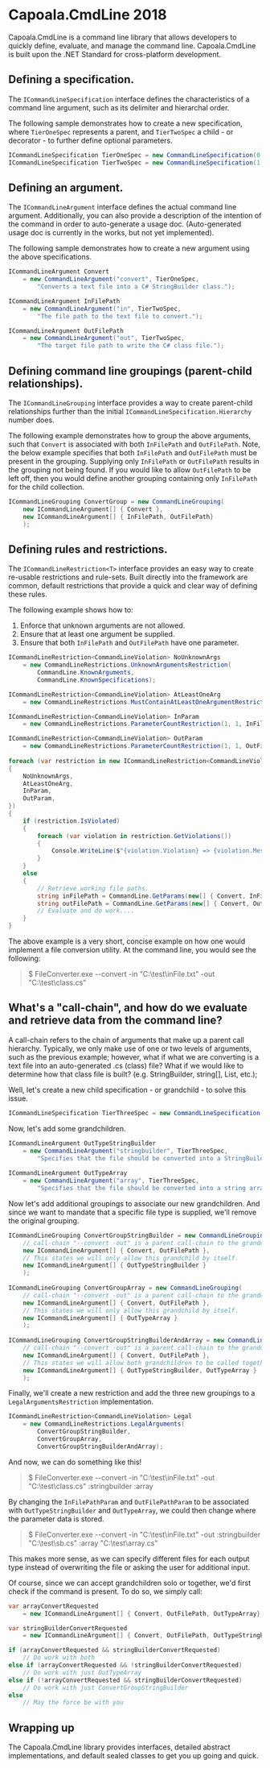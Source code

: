 # Capoala.CmdLine 2018

Capoala.CmdLine is a command line library that allows developers to quickly define, evaluate, and manage the command line.  Capoala.CmdLine is built upon the .NET Standard for cross-platform development.

## Defining a specification. 

The `ICommandLineSpecification` interface defines the characteristics of a command line argument, such as its delimiter and hierarchal order.

The following sample demonstrates how to create a new specification, where `TierOneSpec` represents a parent, and `TierTwoSpec` a child - or decorator - to further define optional parameters.

```csharp
ICommandLineSpecification TierOneSpec = new CommandLineSpecification(0, "--");
ICommandLineSpecification TierTwoSpec = new CommandLineSpecification(1, "-");
```

## Defining an argument. 

The `ICommandLineArgument` interface defines the actual command line argument. Additionally, you can also provide a description of the intention of the command in order to auto-generate a usage doc. (Auto-generated usage doc is currently in the works, but not yet implemented).
 
The following sample demonstrates how to create a new argument using the above specifications.

```csharp
ICommandLineArgument Convert 
	= new CommandLineArgument("convert", TierOneSpec, 
		"Converts a text file into a C# StringBuilder class.");

ICommandLineArgument InFilePath 
	= new CommandLineArgument("in", TierTwoSpec, 
		"The file path to the text file to convert.");

ICommandLineArgument OutFilePath 
	= new CommandLineArgument("out", TierTwoSpec, 
		"The target file path to write the C# class file.");
```

## Defining command line groupings (parent-child relationships).

The `ICommandLineGrouping` interface provides a way to create parent-child relationships further than the initial `ICommandLineSpecification.Hierarchy` number does.

The following example demonstrates how to group the above arguments, such that `Convert` is associated with both `InFilePath` and `OutFilePath`. Note, the below example specifies that both `InFilePath` and `OutFilePath` must be present in the grouping. Supplying only `InFilePath` or `OutFilePath` results in the grouping not being found. If you would like to allow `OutFilePath` to be left off, then you would define another grouping containing only `InFilePath` for the child collection.

```csharp
ICommandLineGrouping ConvertGroup = new CommandLineGrouping(
	new ICommandLineArgument[] { Convert },
	new ICommandLineArgument[] { InFilePath, OutFilePath}
	);
```

## Defining rules and restrictions.

The `ICommandLineRestriction<T>` interface provides an easy way to create re-usable restrictions and rule-sets. Built directly into the framework are common, default restrictions that provide a quick and clear way of defining these rules.

The following example shows how to:

1. Enforce that unknown arguments are not allowed.
2. Ensure that at least one argument be supplied.
3. Ensure that both `InFilePath` and `OutFilePath` have one parameter.

```csharp
ICommandLineRestriction<CommandLineViolation> NoUnknownArgs 
	= new CommandLineRestrictions.UnknownArgumentsRestriction(
		CommandLine.KnownArguments, 
		CommandLine.KnownSpecifications);

ICommandLineRestriction<CommandLineViolation> AtLeastOneArg 
	= new CommandLineRestrictions.MustContainAtLeastOneArgumentRestriction();

ICommandLineRestriction<CommandLineViolation> InParam 
	= new CommandLineRestrictions.ParameterCountRestriction(1, 1, InFilePath)

ICommandLineRestriction<CommandLineViolation> OutParam 	
	= new CommandLineRestrictions.ParameterCountRestriction(1, 1, OutFilePath)
    
foreach (var restriction in new ICommandLineRestriction<CommandLineViolation>[] 
{
    NoUnknownArgs,
    AtLeastOneArg,
    InParam,
    OutParam,
})
{
    if (restriction.IsViolated)
    {
        foreach (var violation in restriction.GetViolations())
        {
            Console.WriteLine($"{violation.Violation} => {violation.Message}");
        }
    }
    else
    {
        // Retrieve working file paths.		
        string inFilePath = CommandLine.GetParams(new[] { Convert, InFilePath }).First();
        string outFilePath = CommandLine.GetParams(new[] { Convert, OutFilePath }).First();
        // Evaluate and do work....
    }
}

```

The above example is a very short, concise example on how one would implement a file conversion utility. At the command line, you would see the following:

> $ FileConverter.exe --convert -in "C:\test\inFile.txt" -out "C:\test\class.cs"


## What's a "call-chain", and how do we evaluate and retrieve data from the command line?

A call-chain refers to the chain of arguments that make up a parent call hierarchy. Typically, we only make use of one or two levels of arguments, such as the previous example; however, what if what we are converting is a text file into an auto-generated .cs (class) file? What if we would like to determine how that class file is built? (e.g. StringBuilder, string[], List<string>, etc.);

Well, let's create a new child specification - or grandchild - to solve this issue.

```csharp
ICommandLineSpecification TierThreeSpec = new CommandLineSpecification(2, ":");
```

Now, let's add some grandchildren.

```csharp
ICommandLineArgument OutTypeStringBuilder 
	= new CommandLineArgument("stringbuilder", TierThreeSpec, 
		"Specifies that the file should be converted into a StringBuilder.");
	
ICommandLineArgument OutTypeArray 
	= new CommandLineArgument("array", TierThreeSpec, 
		"Specifies that the file should be converted into a string array.");		
```

Now let's add additional groupings to associate our new grandchildren. And since we want to mandate that a specific file type is supplied, we'll remove the original grouping.

```csharp
ICommandLineGrouping ConvertGroupStringBuilder = new CommandLineGrouping(
	// call-chain "--convert -out" is a parent call-chain to the grandchild using TierThreeSpec.
	new ICommandLineArgument[] { Convert, OutFilePath }, 
	// This states we will only allow this grandchild by itself.
	new ICommandLineArgument[] { OutTypeStringBuilder } 
	);	
	
ICommandLineGrouping ConvertGroupArray = new CommandLineGrouping(
	// call-chain "--convert -out" is a parent call-chain to the grandchild using TierThreeSpec.
	new ICommandLineArgument[] { Convert, OutFilePath }, 
	// This states we will only allow this grandchild by itself.
	new ICommandLineArgument[] { OutTypeArray }
	);		
	
ICommandLineGrouping ConvertGroupStringBuilderAndArray = new CommandLineGrouping(
	// call-chain "--convert -out" is a parent call-chain to the grandchild using TierThreeSpec.
	new ICommandLineArgument[] { Convert, OutFilePath }, 
	// This states we will allow both grandchildren to be called together.
	new ICommandLineArgument[] { OutTypeStringBuilder, OutTypeArray } 
	);			
```

Finally, we'll create a new restriction and add the three new groupings to a `LegalArgumentsRestriction` implementation.

```csharp
ICommandLineRestriction<CommandLineViolation> Legal
	= new CommandLineRestrictions.LegalArguments(
		ConvertGroupStringBuilder, 
		ConvertGroupArray, 
		ConvertGroupStringBuilderAndArray);
```	

And now, we can do something like this!

> $ FileConverter.exe --convert -in "C:\test\inFile.txt" -out "C:\test\class.cs" :stringbuilder :array


By changing the `InFilePathParam` and `OutFilePathParam` to be associated with `OutTypeStringBuilder` and `OutTypeArray`, we could then change where the parameter data is stored.

> $ FileConverter.exe --convert -in "C:\test\inFile.txt" -out :stringbuilder "C:\test\sb.cs" :array "C:\test\array.cs"

This makes more sense, as we can specify different files for each output type instead of overwriting the file or asking the user for additional input. 

Of course, since we can accept grandchildren solo or together, we'd first check if the command is present. To do so, we simply call:

```csharp
var arrayConvertRequested 
	= new ICommandLineArgument[] { Convert, OutFilePath, OutTypeArray}.Found(CmdLineSearchOptions.None);

var stringBuilderConvertRequested 
	= new ICommandLineArgument[] { Convert, OutFilePath, OutTypeStringBuilder}.Found(CmdLineSearchOptions.None);

if (arrayConvertRequested && stringBuilderConvertRequested)	
	// Do work with both
else if (arrayConvertRequested && !stringBuilderConvertRequested)
	// Do work with just OutTypeArray	
else if (!arrayConvertRequested && stringBuilderConvertRequested)
	// Do work with just ConvertGroupStringBuilder
else
	// May the force be with you
```


## Wrapping up

The Capoala.CmdLine library provides interfaces, detailed abstract implementations, and default sealed classes to get you up going and quick.  



